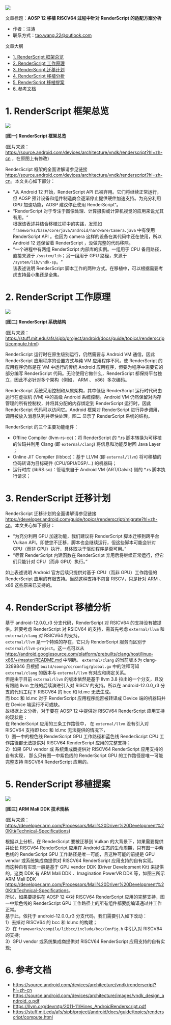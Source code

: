 ![](./diagrams/android-riscv.png)

文章标题：**AOSP 12 移植 RISCV64 过程中针对 RenderScript 的适配方案分析**

- 作者：汪涛
- 联系方式：<tao.wang.22@outlook.com>

文章大纲

<!-- TOC -->

- [1. RenderScript 框架总览](#1-renderscript-框架总览)
- [2. RenderScript 工作原理](#2-renderscript-工作原理)
- [3. RenderScript 迁移计划](#3-renderscript-迁移计划)
- [4. RenderScript 移植分析](#4-renderscript-移植分析)
- [5. RenderScript 移植提案](#5-renderscript-移植提案)
- [6. 参考文档](#6-参考文档)

<!-- /TOC -->


# 1. RenderScript 框架总览

![](./diagrams/20220509-renderscipt-adaptation-analysis/RenderScript.framework.png)

**[图一] RenderScript 框架总览**

(图片来源：https://source.android.com/devices/architecture/vndk/renderscript?hl=zh-cn ，在原图上有修改)

RenderScript 框架的全面讲解请参见链接 <https://source.android.com/devices/architecture/vndk/renderscript?hl=zh-cn>。本文关心如下部分：
- “从 Android 12 开始，RenderScript API 已被弃用。它们将继续正常运行，但 AOSP 预计设备和组件制造商会逐渐停止提供硬件加速支持。为充分利用 GPU 加速功能，AOSP 建议停止使用 RenderScript“。
- “RenderScript 对于专注于图像处理、计算摄影或计算机视觉的应用来说尤其有用。“  
  根据该表述并结合移植过程中的实践，发现如 `frameworks/base/core/java/android/hardware/Camera.java` 中有使用 RenderScript API 。也因为 camera 这样的设备在其代码中还在使用，所以 Android 12 还保留着 RenderScript ，没做完整的代码移除。
- “一个进程中有两组 RenderScript 内部库的实例。一组用于 CPU 备用路径，直接来源于 `/system/lib`；另一组用于 GPU 路径，来源于 `/system/lib/vndk-sp`。“  
  该表述说明 RenderScript 脚本工作的两种方式。在移植中，可以根据需要考虑支持最小集还是全集。


# 2. RenderScript 工作原理

![](./diagrams/20220509-renderscipt-adaptation-analysis/RenderScript.system.png)

**[图二] RenderScript 系统结构**

(图片来源：https://stuff.mit.edu/afs/sipb/project/android/docs/guide/topics/renderscript/compute.html)

RenderScript 运行时在原生级别运行，仍然需要与 Android VM 通信，因此 RenderScript 应用程序的设置方式与纯 VM 应用程序不同。使 RenderScript 的应用程序仍然是在 VM 中运行的传统 Android 应用程序，但要为程序中需要它的部分编写 RenderScript 代码。无论使用它做什么，RenderScript 都保持平台独立，因此不必针对多个架构（例如， ARM 、 x86）多次编码。  

RenderScript 系统采用控制和从属架构，其中低级 RenderScript 运行时代码由运行在虚拟机 (VM) 中的高级 Android 系统控制。Android VM 仍然保留对内存管理的所有控制权，并将其分配的内存绑定到 RenderScript 运行时，因此 RenderScript 代码可以访问它。Android 框架对 RenderScript 进行异步调用，调用被放入消息队列并尽快处理。图二 显示了 RenderScript 系统的结构。  

RenderScript 的三个主要功能组件：  
- Offline Compiler (llvm-rs-cc)：将 RenderScript 的 *.rs 脚本转换为可移植的位码并利用 Clang (即 `external/clang`) 将信息和功能反射回 Java Layer ；  
- Online JIT Compiler (libbcc)：基于 LLVM (即 `external/llvm`) 将可移植的位码转译为目标硬件 (CPU/GPU/DSP/...) 的机器码；  
- 运行时库 (libRS.so)：管理来自于 Android VM (ART/Dalvik) 侧的 *.rs 脚本执行请求；  


# 3. RenderScript 迁移计划

RenderScript 迁移计划的全面讲解请参见链接 <https://developer.android.com/guide/topics/renderscript/migrate?hl=zh-cn>。本文关心如下部分：  
- “为充分利用 GPU 加速功能，我们建议将 RenderScript 脚本迁移到跨平台 Vulkan API。即使您不迁移，脚本也会继续运行，但这些脚本可能会针对 CPU（而非 GPU）执行，具体取决于驱动程序是否可用。”
- “尽管 RenderScript 内建函数在 RenderScript 弃用后将继续正常运行，但它们只能针对 CPU（而非 GPU）执行。”

如上表述说明 Android 官方后续只提供对基于 CPU（而非 GPU）工作路径的 RenderScript 应用的有限支持。当然这种支持不包含 RISCV，只是针对 ARM 、 x86 这些原来已支持的。  


# 4. RenderScript 移植分析

基于 android-12.0.0_r3 分支代码，RenderScript 对 RSICV64 的支持没有被提供。若要考虑 RenderScript 对 RSICV64 的支持，需首先考虑 `external/llvm` 和 `external/clang` 对 RSICV64 的支持。  
`external/llvm` 是一个特殊的存在，它只为 RenderScript 服务而区别于 `external/llvm-project`。这一点可以从 <https://android.googlesource.com/platform/prebuilts/clang/host/linux-x86/+/master/README.md> 中明确。 `external/clang` 的当前版本为 clang-3289846 且根据 `build/soong/cc/config/global.go` 中的注释可知 `external/clang` 的版本与 `external/llvm` 有对应和绑定关系。  
但是由于目前 `external/llvm` 的版本依然是基于 llvm 3.8 拉出的一个分支，且没有跟随 llvm 主线的后续演进引入对 RISCV 的支持。所以在 android-12.0.0_r3 分支的代码工程下 RISCV64 的 bcc 和 ld.mc 无法生成。  
而 bcc 和 ld.mc 对于 RenderScript 应用程序能否被转译成 Device 端的机器码并在 Device 端运行不可或缺。  
故根据上文分析，对于要在 AOSP 12 中提供对 RISCV64 RenderScript 应用支持的现状是：  
在 RenderScript 应用的三条工作路径中， 在 `external/llvm` 没有引入对 RISCV64 支持即 bcc 和 ld.mc 无法提供的情况下，  
1）图一中的橙色线 RenderScript GPU 工作路径和蓝色线 RenderScript CPU 工作路径都无法提供对 RISCV64 RenderScript 应用的完整支持；  
2）如果 GPU vendor 或 系统集成商提供对 RISCV64 RenderScript 应用支持的自有实现， 那么只有图一中紫色线的 RenderScript GPU 的工作路径是唯一可能完整支持 RISCV64 RenderScript 应用的。  


# 5. RenderScript 移植提案

![](./diagrams/20220509-renderscipt-adaptation-analysis/ARM.Mali.DDK.Tech.Spec.png)

**[图三] ARM Mali DDK 技术规格**

(图片来源：https://developer.arm.com/Processors/Mali%20Driver%20Development%20Kit#Technical-Specifications)

根据以上分析，在 RenderScript 要被迁移到 Vulkan 的大背景下，如果需要提供并延长 RISCV64 RenderScript 应用在 Android 生态的生命周期，只有图一中紫色线的 RenderScript GPU 工作路径是唯一可能，且这种可能的前提是 GPU vendor 或系统集成商提供对 RISCV64 RenderScript 应用支持的自有实现。  
而这种自有实现一般是基于 GPU vendor DDK (Driver Development Kit) 来提供的，这类 DDK 有 ARM Mali DDK 、Imagination PowerVR DDK 等，如图三所示 ARM Mali DDK <https://developer.arm.com/Processors/Mali%20Driver%20Development%20Kit#Technical-Specifications>。  
所以，如果要提供在 AOSP 12 中对 RISCV64 RenderScript 应用的完整支持，图一中紫色线的 RenderScript GPU 工作路径上的所有组件都要能编译通过并工作正常。  
基于此，依托于 android-12.0.0_r3 分支代码，我们需要引入如下改动：  
1）去掉对 RISCV64 的 bcc 和 ld.mc 的构建；  
2）在 `frameworks/compile/libbcc/include/bcc/Config.h` 中引入对 RISCV64 的支持;  
3）GPU vendor 或系统集成商提供对 RISCV64 RenderScript 应用支持的自有实现;  


# 6. 参考文档

* https://source.android.com/devices/architecture/vndk/renderscript?hl=zh-cn
* https://source.android.com/devices/architecture/images/vndk_design_android_o.pdf
* https://llvm.org/devmtg/2011-11/Hines_AndroidRenderscript.pdf
* https://stuff.mit.edu/afs/sipb/project/android/docs/guide/topics/renderscript/compute.html
